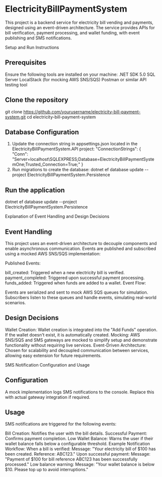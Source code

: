# ElectricityBillPaymentSystem

This project is a backend service for electricity bill vending and payments, designed using an event-driven architecture. The service provides APIs for bill verification, payment processing, and wallet funding, with event publishing and SMS notifications.

Setup and Run Instructions

## Prerequisites
Ensure the following tools are installed on your machine:
.NET SDK 5.0
SQL Server
LocalStack (for mocking AWS SNS/SQS)
Postman or similar API testing tool
## Clone the repository
git clone https://github.com/yourusername/electricity-bill-payment-system.git
cd electricity-bill-payment-system
## Database Configuration
1. Update the connection string in appsettings.json located in the ElectricityBillPaymentSystem.API project:
"ConnectionStrings": {
    "Conn": "Server=localhost\\SQLEXPRESS;Database=ElectricityBillPaymentSystemOne;Trusted_Connection=True;"
}
2. Run migrations to create the database:
 dotnet ef database update --project ElectricityBillPaymentSystem.Persistence

## Run the application

dotnet ef database update --project ElectricityBillPaymentSystem.Persistence

Explanation of Event Handling and Design Decisions
## Event Handling
This project uses an event-driven architecture to decouple components and enable asynchronous communication. Events are published and subscribed using a mocked AWS SNS/SQS implementation:

Published Events:

bill_created: Triggered when a new electricity bill is verified.
payment_completed: Triggered upon successful payment processing.
funds_added: Triggered when funds are added to a wallet.
Event Flow:

Events are serialized and sent to mock AWS SQS queues for simulation.
Subscribers listen to these queues and handle events, simulating real-world scenarios.

## Design Decisions
Wallet Creation: Wallet creation is integrated into the "Add Funds" operation. If the wallet doesn't exist, it is automatically created.
Mocking: AWS SNS/SQS and SMS gateways are mocked to simplify setup and demonstrate functionality without requiring live services.
Event-Driven Architecture: Chosen for scalability and decoupled communication between services, allowing easy extension for future requirements.

SMS Notification Configuration and Usage
## Configuration
A mock implementation logs SMS notifications to the console. Replace this with actual gateway integration if required.

## Usage
SMS notifications are triggered for the following events:

Bill Creation: Notifies the user with the bill details.
Successful Payment: Confirms payment completion.
Low Wallet Balance: Warns the user if their wallet balance falls below a configurable threshold.
Example Notification Workflow:
When a bill is verified:
Message: "Your electricity bill of $100 has been created. Reference: ABC123."
Upon successful payment:
Message: "Payment of $100 for bill reference ABC123 has been successfully processed."
Low balance warning:
Message: "Your wallet balance is below $10. Please top up to avoid interruptions."
